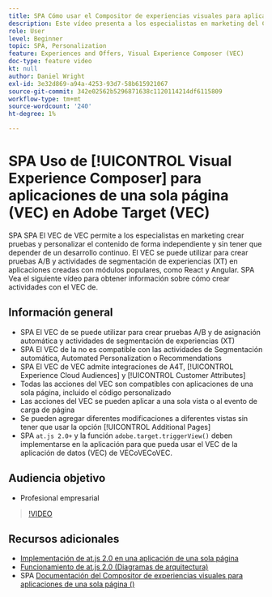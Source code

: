 ```yaml
---
title: SPA Cómo usar el Compositor de experiencias visuales para aplicaciones de una sola página (VEC de la)
description: Este vídeo presenta a los especialistas en marketing del Compositor de experiencias visuales de Adobe Target SPA para aplicaciones de una sola página (VEC) (VEC). SPA Vea este vídeo para aprender a crear actividades con el VEC de la.
role: User
level: Beginner
topic: SPA, Personalization
feature: Experiences and Offers, Visual Experience Composer (VEC)
doc-type: feature video
kt: null
author: Daniel Wright
exl-id: 3e32d869-a94a-4253-93d7-58b615921067
source-git-commit: 342e02562b5296871638c1120114214df6115809
workflow-type: tm+mt
source-wordcount: '240'
ht-degree: 1%

---
```


# SPA Uso de [!UICONTROL Visual Experience Composer] para aplicaciones de una sola página (VEC) en Adobe Target (VEC)

SPA SPA El VEC de VEC permite a los especialistas en marketing crear pruebas y personalizar el contenido de forma independiente y sin tener que depender de un desarrollo continuo. El VEC se puede utilizar para crear pruebas A/B y actividades de segmentación de experiencias (XT) en aplicaciones creadas con módulos populares, como React y Angular. SPA Vea el siguiente vídeo para obtener información sobre cómo crear actividades con el VEC de.

## Información general

* SPA El VEC de se puede utilizar para crear pruebas A/B y de asignación automática y actividades de segmentación de experiencias (XT)
* SPA El VEC de la no es compatible con las actividades de Segmentación automática, Automated Personalization o Recommendations
* SPA El VEC de VEC admite integraciones de A4T, [!UICONTROL Experience Cloud Audiences] y [!UICONTROL Customer Attributes]
* Todas las acciones del VEC son compatibles con aplicaciones de una sola página, incluido el código personalizado
* Las acciones del VEC se pueden aplicar a una sola vista o al evento de carga de página
* Se pueden agregar diferentes modificaciones a diferentes vistas sin tener que usar la opción [!UICONTROL Additional Pages]
* SPA `at.js 2.0+` y la función `adobe.target.triggerView()` deben implementarse en la aplicación para que pueda usar el VEC de la aplicación de datos (VEC) de VECoVECoVEC.

## Audiencia objetivo

* Profesional empresarial

>[!VIDEO](https://video.tv.adobe.com/v/26249?quality=12)


## Recursos adicionales

* [Implementación de at.js 2.0 en una aplicación de una sola página](../implementation/implement-atjs-20-in-a-single-page-application.md)
* [Funcionamiento de at.js 2.0 (Diagramas de arquitectura)](../implementation/understanding-how-atjs-20-works.md)
* SPA [Documentación del Compositor de experiencias visuales para aplicaciones de una sola página ()](https://experienceleague.adobe.com/docs/target/using/experiences/spa-visual-experience-composer.html?lang=en)
